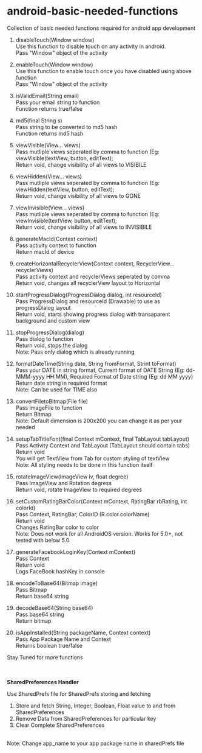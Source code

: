 # android-basic-needed-functions
Collection of basic needed functions required for android app development

1. disableTouch(Window window)<br>
	Use this function to disable touch on any activity in android.<br>
	Pass "Window" object of the activity<br>
	
2. enableTouch(Window window)<br>
	Use this function to enable touch once you have disabled using above function<br>
	Pass "Window" object of the activity<br>
	
3. isValidEmail(String email)<br>
	Pass your email string to function<br>
	Function returns true/false<br>
	
4. md5(final String s)<br>
	Pass string to be converted to md5 hash<br>
	Function returns md5 hash<br>
	
	
5. viewVisible(View... views)<br>
	Pass mutliple views seperated by comma to function (Eg: viewVisible(textView, button, editText);<br>
	Return void, change visibility of all views to VISIBILE<br>
	
	
6. viewHidden(View... views)<br>
	Pass mutliple views seperated by comma to function (Eg: viewHidden(textView, button, editText);<br>
	Return void, change visibility of all views to GONE<br>
	
7. viewInvisible(View... views)<br>
	Pass mutliple views seperated by comma to function (Eg: viewInvisible(textView, button, editText);<br>
	Return void, change visibility of all views to INVISIBILE<br>
	
	
8. generateMacId(Context context)<br>
	Pass activity context to function<br>
	Return macId of device<br>
	
9. createHorizontalRecyclerView(Context context, RecyclerView... recyclerViews)<br>
	Pass activity context and recyclerViews seperated by comma<br>
	Return void, changes all recyclerView layout to Horizontal<br>
	
10. startProgressDialog(ProgressDialog dialog, int resourceId)<br>
	Pass ProgressDialog and resourceId (Drawable) to use as progressDialog layout<br>
	Return void, starts showing progress dialog with transaparent background and custom view<br>
	
11. stopProgressDialog(dialog)<br>
	Pass dialog to function<br>
	Return void, stops the dialog<br>
	Note: Pass only dialog which is already running<br>
	
12. formatDateTime(String date, String fromFormat, Strint toFormat)<br>
	Pass your DATE in string format, Current format of DATE String (Eg: dd-MMM-yyyy HH:MM), Required Format of Date string (Eg: dd MM yyyy)<br>
	Return date string in required format<br>
	Note: Can be used for TIME also<br>
	
13. convertFiletoBitmap(File file)<br>
	Pass ImageFile to function<br>
	Return Bitmap<br>
	Note: Default dimension is 200x200 you can change it as per your needed<br>
	
14. setupTabTitleFont(final Context mContext, final TabLayout tabLayout)<br>
	Pass Activity Context and TabLayout (TabLayout should contain tabs)<br>
	Return void<br>
	You will get TextView from Tab for custom styling of textView<br>
	Note: All styling needs to be done in this function itself<br>
	
15. rotateImageView(ImageView iv, float degree)<br>
	Pass ImageView and Rotation degress<br>
	Return void, rotate ImageView to required degrees<br>

16. setCustomRatingBarColor(Context mContext, RatingBar rbRating, int colorId)<br>
	Pass Context, RatingBar, ColorID (R.color.colorName)<br>
	Return void<br>
	Changes RatingBar color to color<br>
	Note: Does not work for all AndroidOS version. Works for 5.0+, not tested with below 5.0<br>

17. generateFacebookLoginKey(Context mContext)<br>
	Pass Context<br>
	Return void<br>
	Logs FaceBook hashKey in console<br>
	
18. encodeToBase64(Bitmap image)<br>
	Pass Bitmap<br>
	Return base64 string<br>
	
19. decodeBase64(String base64)<br>
	Pass base64 string<br>
	Return bitmap<br>
	
20. isAppInstalled(String packageName, Context context)<br>
	Pass App Package Name and Context<br>
	Returns boolean true/false<br>
	
	
Stay Tuned for more functions


<br><br><b>SharedPreferences Handler</b><br>

Use SharedPrefs file for SharedPrefs storing and fetching<br>
1. Store and fetch String, Integer, Boolean, Float value to and from SharedPreferences<br>
2. Remove Data from SharedPreferences for particular key<br>
3. Clear Complete SharedPreferences<br><br>

Note: Change app_name to your app package name in sharedPrefs file<br>
